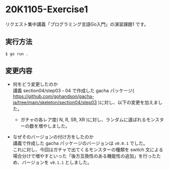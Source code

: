 # 20K1105-Exercise1
リクエスト集中講義「プログラミング言語Go入門」の演習課題1 です。

## 実行方法
`$ go run .`

## 変更内容
* 何をどう変更したのか  
講義 section04/step03・04 で作成した gacha パッケージ( https://github.com/gohandson/gacha-ja/tree/main/skeleton/section04/step03 )に対し、以下の変更を加えました。
  * ガチャの各レア度( N, R, SR, XR )に対し、ランダムに選ばれるモンスターの数を増やしました。

* なぜそのバージョンの付け方をしたのか  
講義で作成した gacha パッケージのバージョンは `v0.0.1` でした。  
これに対し、今回はガチャで出てくるモンスターの種類を switch 文による場合分けで増やすといった「後方互換性のある機能性の追加」を行ったため、バージョンを `v0.1.1` としました。
